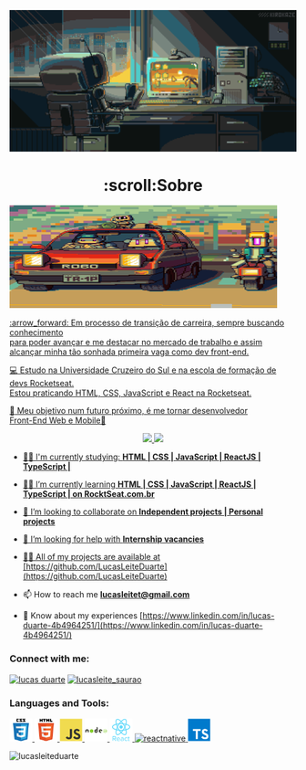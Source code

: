 ![giff](https://github.com/LucasLeiteDuarte/LucasLeiteDuarte/blob/main/wall/5dccaf139668821.623369988a107.gif?raw=true)
<h1 align="center">:scroll:Sobre</h1>

  
<div>
     <div>
<a href="https://github.com/LucasleiteDuarte">
<img height="180px",
     width="470px"
     src="https://github.com/LucasLeiteDuarte/LucasLeiteDuarte/blob/main/1ef3ae154783765.Y3JvcCw5MjAsNzIwLDE4MCww.gif?raw=true"
     />
</div>
    <p>
:arrow_forward: Em processo de transição de carreira, sempre buscando conhecimento <br>para poder avançar e me destacar no mercado de trabalho e assim <br> alcançar minha tão sonhada primeira vaga como dev front-end.

:computer: Estudo na Universidade Cruzeiro do Sul e na escola de formação de <br> devs Rocketseat. <br>Estou praticando HTML, CSS, JavaScript e React na Rocketseat.

:space_invader: Meu objetivo num futuro próximo, é me tornar desenvolvedor <br>Front-End Web e Mobile:space_invader:
</p>

</div>
<div align="center">
  <a href="https://github.com/LucasleiteDuarte">
  <img height="180em"
       src="https://github-readme-stats.vercel.app/api?username=LucasleiteDuarte&show_icons=true&theme=tokyonight&include_all_commits=true&count_private=true"/>
  <img height="180em"
       src="https://github-readme-stats.vercel.app/api/top-langs/?username=LucasleiteDuarte&layout=compact&langs_count=7&theme=tokyonight"/>
</div>


- 🧙‍♂️ I'm currently studying: **HTML | CSS | JavaScript | ReactJS | TypeScript |**

- 👶🏻 I’m currently learning **HTML | CSS | JavaScript | ReactJS | TypeScript | on RocktSeat.com.br**

- 🤞 I’m looking to collaborate on **Independent projects | Personal projects**

- 🤝 I’m looking for help with **Internship vacancies**

- 👨‍💻 All of my projects are available at [https://github.com/LucasLeiteDuarte](https://github.com/LucasLeiteDuarte)

- 📫 How to reach me **lucasleitet@gmail.com**

- 📄 Know about my experiences [https://www.linkedin.com/in/lucas-duarte-4b4964251/](https://www.linkedin.com/in/lucas-duarte-4b4964251/)

<h3 align="left">Connect with me:</h3>
<p align="left">
<a href="https://linkedin.com/in/lucas duarte" target="blank"><img align="center" src="https://raw.githubusercontent.com/rahuldkjain/github-profile-readme-generator/master/src/images/icons/Social/linked-in-alt.svg" alt="lucas duarte" height="30" width="40" /></a>
<a href="https://instagram.com/lucasleite_saurao" target="blank"><img align="center" src="https://raw.githubusercontent.com/rahuldkjain/github-profile-readme-generator/master/src/images/icons/Social/instagram.svg" alt="lucasleite_saurao" height="30" width="40" /></a>
</p>

<h3 align="left">Languages and Tools:</h3>
<p align="left"> <a href="https://www.w3schools.com/css/" target="_blank" rel="noreferrer"> <img src="https://raw.githubusercontent.com/devicons/devicon/master/icons/css3/css3-original-wordmark.svg" alt="css3" width="40" height="40"/> </a> <a href="https://www.w3.org/html/" target="_blank" rel="noreferrer"> <img src="https://raw.githubusercontent.com/devicons/devicon/master/icons/html5/html5-original-wordmark.svg" alt="html5" width="40" height="40"/> </a> <a href="https://developer.mozilla.org/en-US/docs/Web/JavaScript" target="_blank" rel="noreferrer"> <img src="https://raw.githubusercontent.com/devicons/devicon/master/icons/javascript/javascript-original.svg" alt="javascript" width="40" height="40"/> </a> <a href="https://nodejs.org" target="_blank" rel="noreferrer"> <img src="https://raw.githubusercontent.com/devicons/devicon/master/icons/nodejs/nodejs-original-wordmark.svg" alt="nodejs" width="40" height="40"/> </a> <a href="https://reactjs.org/" target="_blank" rel="noreferrer"> <img src="https://raw.githubusercontent.com/devicons/devicon/master/icons/react/react-original-wordmark.svg" alt="react" width="40" height="40"/> </a> <a href="https://reactnative.dev/" target="_blank" rel="noreferrer"> <img src="https://reactnative.dev/img/header_logo.svg" alt="reactnative" width="40" height="40"/> </a> <a href="https://www.typescriptlang.org/" target="_blank" rel="noreferrer"> <img src="https://raw.githubusercontent.com/devicons/devicon/master/icons/typescript/typescript-original.svg" alt="typescript" width="40" height="40"/> </a> </p>



<p align="left"> <img src="https://komarev.com/ghpvc/?username=lucasleiteduarte&label=Profile%20views&color=0e75b6&style=flat" alt="lucasleiteduarte" /> </p>
